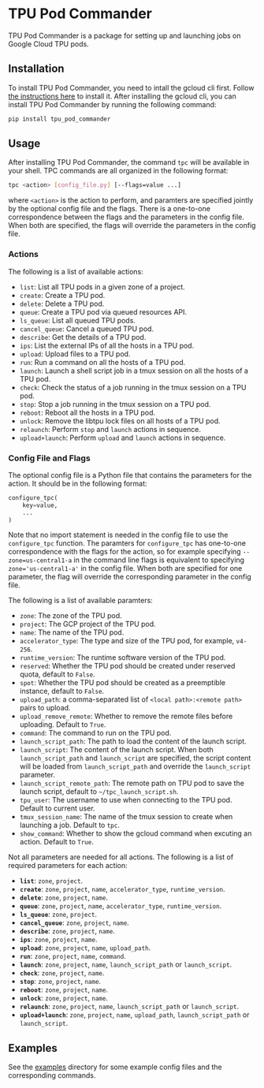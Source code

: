 # TPU Pod Commander
TPU Pod Commander is a package for setting up and launching jobs on Google Cloud TPU pods.

## Installation
To install TPU Pod Commander, you need to intall the gcloud cli first. Follow
[the instructions here](https://cloud.google.com/sdk/docs/install) to install it.
After installing the gcloud cli, you can install TPU Pod Commander by running the following command:
```bash
pip install tpu_pod_commander
```


## Usage
After installing TPU Pod Commander, the command `tpc` will be available in your
shell. TPC commands are all organized in the following format:
```bash
tpc <action> [config_file.py] [--flags=value ...]
```
where `<action>` is the action to perform, and paramters are specified jointly
by the optional config file and the flags. There is a one-to-one correspondence
between the flags and the parameters in the config file. When both are specified,
the flags will override the parameters in the config file.


### Actions
The following is a list of available actions:
- `list`: List all TPU pods in a given zone of a project.
- `create`: Create a TPU pod.
- `delete`: Delete a TPU pod.
- `queue`: Create a TPU pod via queued resources API.
- `ls_queue`: List all queued TPU pods.
- `cancel_queue`: Cancel a queued TPU pod.
- `describe`: Get the details of a TPU pod.
- `ips`: List the external IPs of all the hosts in a TPU pod.
- `upload`: Upload files to a TPU pod.
- `run`: Run a command on all the hosts of a TPU pod.
- `launch`: Launch a shell script job in a tmux session on all the hosts of a TPU pod.
- `check`: Check the status of a job running in the tmux session on a TPU pod.
- `stop`: Stop a job running in the tmux session on a TPU pod.
- `reboot`: Reboot all the hosts in a TPU pod.
- `unlock`: Remove the libtpu lock files on all hosts of a TPU pod.
- `relaunch`: Perform `stop` and `launch` actions in sequence.
- `upload+launch`: Perform `upload` and `launch` actions in sequence.


### Config File and Flags
The optional config file is a Python file that contains the parameters for the
action. It should be in the following format:
```python
configure_tpc(
    key=value,
    ...
)
```
Note that no import statement is needed in the config file to use the
`configure_tpc` function. The paramters for `configure_tpc` has one-to-one
correspondence with the flags for the action, so for example specifying
`--zone=us-central1-a` in the command line flags is equivalent to specifying
`zone='us-central1-a'` in the config file. When both are specified for one
parameter, the flag will override the corresponding parameter in the config file.

The following is a list of available paramters:
- `zone`: The zone of the TPU pod.
- `project`: The GCP project of the TPU pod.
- `name`: The name of the TPU pod.
- `accelerator_type`: The type and size of the TPU pod, for example, `v4-256`.
- `runtime_version`: The runtime software version of the TPU pod.
- `reserved`: Whether the TPU pod should be created under reserved quota, default to `False`.
- `spot`: Whether the TPU pod should be created as a preemptible instance, default to `False`.
- `upload_path`: a comma-separated list of `<local path>:<remote path>` pairs to upload.
- `upload_remove_remote`: Whether to remove the remote files before uploading. Default to `True`.
- `command`: The command to run on the TPU pod.
- `launch_script_path`: The path to load the content of the launch script.
- `launch_script`: The content of the launch script. When both `launch_script_path`
  and `launch_script` are specified, the script content will be loaded from
  `launch_script_path` and override the `launch_script` parameter.
- `launch_script_remote_path`: The remote path on TPU pod to save the launch script,
  default to `~/tpc_launch_script.sh`.
- `tpu_user`: The username to use when connecting to the TPU pod. Default to current user.
- `tmux_session_name`: The name of the tmux session to create when launching a job.
  Default to `tpc`.
- `show_command`: Whether to show the gcloud command when excuting an action. Default to `True`.



Not all parameters are needed for all actions. The following is a list of required
parameters for each action:
- **`list`**: `zone`, `project`.
- **`create`**: `zone`, `project`, `name`, `accelerator_type`, `runtime_version`.
- **`delete`**: `zone`, `project`, `name`.
- **`queue`**: `zone`, `project`, `name`, `accelerator_type`, `runtime_version`.
- **`ls_queue`**: `zone`, `project`.
- **`cancel_queue`**: `zone`, `project`, `name`.
- **`describe`**: `zone`, `project`, `name`.
- **`ips`**: `zone`, `project`, `name`.
- **`upload`**: `zone`, `project`, `name`, `upload_path`.
- **`run`**: `zone`, `project`, `name`, `command`.
- **`launch`**: `zone`, `project`, `name`, `launch_script_path` or `launch_script`.
- **`check`**: `zone`, `project`, `name`.
- **`stop`**: `zone`, `project`, `name`.
- **`reboot`**: `zone`, `project`, `name`.
- **`unlock`**: `zone`, `project`, `name`.
- **`relaunch`**: `zone`, `project`, `name`, `launch_script_path` or `launch_script`.
- **`upload+launch`**: `zone`, `project`, `name`, `upload_path`, `launch_script_path` or `launch_script`.


## Examples
See the [examples](examples) directory for some example config files and
the corresponding commands.
